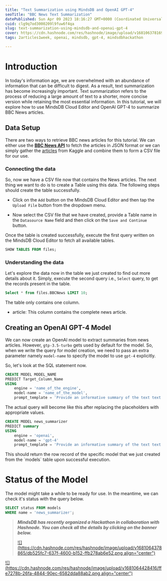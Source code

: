 ```yaml
---
title: "Text Summarization using MindsDB and OpenAI GPT-4"
seoTitle: "BBC News Text Summarization"
datePublished: Sun Apr 09 2023 18:16:27 GMT+0000 (Coordinated Universal Time)
cuid: clg9q7od3000209l9fuw6f4qa
slug: text-summarization-using-mindsdb-and-openai-gpt-4
cover: https://cdn.hashnode.com/res/hashnode/image/upload/v1681063781698/4c8717d9-e7ab-4e7b-8cee-ef116bc65e21.png
tags: 2articles1week, openai, mindsdb, gpt-4, mindsdbhackathon

---
```


# Introduction

In today's information age, we are overwhelmed with an abundance of information that can be difficult to digest. As a result, text summarization has become increasingly important. Text summarization refers to the process of reducing a large amount of text to a shorter, more concise version while retaining the most essential information. In this tutorial, we will explore how to use MindsDB Cloud Editor and OpenAI GPT-4 to summarize BBC News articles.

## **Data Setup**

There are two ways to retrieve BBC news articles for this tutorial. We can either use the [**BBC News API**](https://newsapi.org/s/bbc-news-api) to fetch the articles in JSON format or we can simply gather the [articles](https://www.kaggle.com/datasets/pariza/bbc-news-summary) from Kaggle and combine them to form a CSV file for our use.

### Connecting the data

So, now we have a CSV file now that contains the News articles. The next thing we want to do is to create a Table using this data. The following steps should create the table successfully.

* Click on the `Add` button on the MindsDB Cloud Editor and then tap the `Upload File` button from the dropdown menu.
    
* Now select the CSV file that we have created, provide a Table name in the `Datasource Name` field and then click on the `Save and Continue` button.
    

Once the table is created successfully, execute the first query written on the MindsDB Cloud Editor to fetch all available tables.

```sql
SHOW TABLES FROM files;
```

### **Understanding the data**

Let's explore the data now in the table we just created to find out more details about it. Simply, execute the second query i.e., `Select` query, to get the records present in the table.

```sql
Select * from files.BBCNews LIMIT 10;
```

The table only contains one column.

* article: This column contains the complete news article.
    

## **Creating an OpenAI GPT-4 Model**

We can now create an OpenAI model to extract summaries from news articles. However, `gtp-3.5-turbo` gets used by default for the model. So, when we write the query for model creation, we need to pass an extra parameter namely `model-name` to specify the model to use `gpt-4` explicitly.

So, let's look at the SQL statement now.

```sql
CREATE MODEL MODEL_NAME
PREDICT Target_Column_Name
USING
    engine = 'name_of_the_engine',
    model-name = 'name_of_the_model',              
    prompt_template = 'Provide an informative summary of the text text:{{input_column_name}} using full sentences.';
```

The actual query will become like this after replacing the placeholders with appropriate values.

```sql
CREATE MODEL news_summarizer
PREDICT summary
USING
    engine = 'openai',
    model-name = 'gpt-4'              
    prompt_template = 'Provide an informative summary of the text text:{{article}} using full sentences';
```

This should return the row record of the specific model that we just created from the \`models\` table upon successful execution.

# **Status of the Model**

The model might take a while to be ready for use. In the meantime, we can check it's status with the query below.

```sql
SELECT status FROM models
WHERE name = 'news_summarizer';
```

> ***MindsDB has recently organized a Hackathon in collaboration with Hashnode. You can check all the details by clicking on the banner below.***
> 
> [![](https://cdn.hashnode.com/res/hashnode/image/upload/v1681064378865/db525fc7-637f-4600-b152-ffb278ab6e52.png align="center")](https://hashnode.com/hackathons/mindsdb)

[![](https://cdn.hashnode.com/res/hashnode/image/upload/v1681064428416/ffe7278b-26fa-4844-90ec-6582dda88ab2.png align="center")](https://github.com/sponsors/Rutam21)